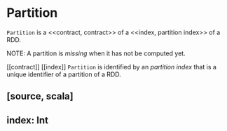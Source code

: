 # Partition

`Partition` is a <<contract, contract>> of a <<index, partition index>> of a RDD.

NOTE: A partition is *missing* when it has not be computed yet.

[[contract]]
[[index]]
`Partition` is identified by an *partition index* that is a unique identifier of a partition of a RDD.

[source, scala]
----
index: Int
----
